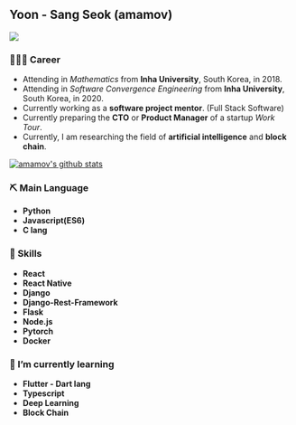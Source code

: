 ## Yoon - Sang Seok (amamov)

![](https://komarev.com/ghpvc/?username=amamov&color=lightgrey)

### 🧑🏻‍💻 Career

- Attending in <i>Mathematics</i> from **Inha University**, South Korea, in 2018.
- Attending in <i>Software Convergence Engineering</i> from **Inha University**, South Korea, in 2020.
- Currently working as a **software project mentor**. (Full Stack Software)
- Currently preparing the **CTO** or **Product Manager** of a startup <i>Work Tour</i>.
- Currently, I am researching the field of **artificial intelligence** and **block chain**.

[![amamov's github stats](https://github-readme-stats.vercel.app/api?username=amamov)](https://github.com/anuraghazra/github-readme-stats)

### ⛏ Main Language

- **Python**
- <b>Javascript(ES6)</b>
- <b>C lang</b>

### 🤖 Skills

- **React**
- **React Native**
- **Django**
- **Django-Rest-Framework**
- **Flask**
- **Node.js**
- **Pytorch**
- **Docker**

### 🌱 I’m currently learning

- **Flutter - Dart lang**
- <b>Typescript</b>
- **Deep Learning**
- **Block Chain**

<!-- <div align=center>

[![Tech Blog Badge](http://img.shields.io/badge/-Tech%20blog-black?style=flat-square&logo=github&link=https://amamov.tistory.com/)](URL)
[![instagram](http://img.shields.io/badge/Instagram-FFFFFF?style=flat-square&logo=Instagram&link=https://www.instagram.com/amamov/)](URL)

</div> -->
